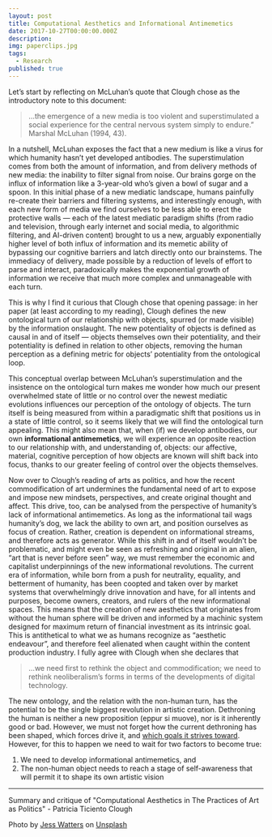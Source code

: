 ```yaml
---
layout: post
title: Computational Aesthetics and Informational Antimemetics
date: 2017-10-27T00:00:00.000Z
description:
img: paperclips.jpg
tags:
  - Research
published: true
---
```


Let’s start by reflecting on McLuhan’s quote that Clough chose as the introductory note to this document:

> …the emergence of a new media is too violent and superstimulated a social experience for the central nervous system simply to endure.”
> Marshal McLuhan (1994, 43).  

In a nutshell, McLuhan exposes the fact that a new medium is like a virus for which humanity hasn’t yet developed antibodies. The superstimulation comes from both the amount of information, and from delivery methods of new media: the inability to filter signal from noise. Our brains gorge on the influx of information like a 3-year-old who’s given a bowl of sugar and a spoon. In this initial phase of a new mediatic landscape, humans painfully re-create their barriers and filtering systems, and interestingly enough, with each new form of media we find ourselves to be less able to erect the protective walls — each of the latest mediatic paradigm shifts (from radio and television, through early internet and social media, to algorithmic filtering, and AI-driven content)  brought to us a new, arguably exponentially higher level of both influx of information and its memetic ability of bypassing our cognitive barriers and latch directly onto our brainstems. The immediacy of delivery, made possible by a reduction of levels of effort to parse and interact, paradoxically makes the exponential growth of information we receive that much more complex and unmanageable with each turn.

This is why I find it curious that Clough chose that opening passage: in her paper (at least according to my reading), Clough defines the new ontological turn of our relationship with objects, spurred (or made visible) by the information onslaught. The new potentiality of objects is defined as causal in and of itself — objects themselves own their potentiality, and their potentiality is defined in relation to other objects, removing the human perception as a defining metric for objects’ potentiality from the ontological loop.

This conceptual overlap between McLuhan’s superstimulation and the insistence on the ontological turn makes me wonder how much our present overwhelmed state of little or no control over the newest mediatic evolutions influences our perception of the ontology of objects. The turn itself is being measured from within a paradigmatic shift that positions us in a state of little control, so it seems likely that we will find the ontological turn appealing. This might also mean that, when (if) we develop antibodies, our own **informational antimemetics**, we will experience an opposite reaction to our relationship with, and understanding of, objects: our affective, material, cognitive perception of how objects are known will shift back into focus, thanks to our greater feeling of control over the objects themselves.

Now over to Clough’s reading of arts as politics, and how the recent commodification of art undermines the fundamental need of art to expose and impose new mindsets, perspectives, and create original thought and affect. This drive, too, can be analysed from the perspective of humanity’s lack of informational antimemetics. As long as the informational tail wags humanity’s dog, we lack the ability to own art, and position ourselves as focus of creation. Rather, creation is dependent on informational streams, and therefore acts as generator. While this shift in and of itself wouldn’t be problematic, and might even be seen as refreshing and original in an alien, “art that is never before seen” way, we must remember the economic and capitalist underpinnings of the new informational revolutions. The current era of information, while  born from a push for neutrality, equality, and betterment of humanity, has been coopted and taken over by market systems that overwhelmingly drive innovation and have, for all intents and purposes, become owners, creators, and rulers of the new informational spaces. This means that the creation of new aesthetics that originates from without the human sphere will be driven and informed by a machinic system designed for maximum return of financial investment as its intrinsic goal. This is antithetical to what we as humans recognize as “aesthetic endeavour”, and therefore feel alienated when caught within the content production industry. I fully agree with Clough when she declares that

> ...we need first to rethink the object and commodification; we need to rethink neoliberalism’s forms in terms of the developments of digital technology.

The new ontology, and the relation with the non-human turn, has the potential to be the single biggest revolution in artistic creation. Dethroning the human is neither a new proposition (eppur si muove), nor is it inherently good or bad. However, we must not forget how the current dethroning has been shaped, which forces drive it, and [which goals it strives toward](https://wiki.lesswrong.com/wiki/Paperclip_maximizer). However, for this to happen we need to wait for two factors to become true:

1. We need to develop informational antimemetics, and
2. The non-human object needs to reach a stage of self-awareness that will permit it to shape its own artistic vision


---

Summary and critique of "Computational Aesthetics in The Practices of Art as Politics" - Patricia Ticiento Clough


Photo by [Jess Watters](https://unsplash.com/photos/6izKUqAC9xw?utm_source=unsplash&utm_medium=referral&utm_content=creditCopyText) on [Unsplash](https://unsplash.com/search/photos/paperclip?utm_source=unsplash&utm_medium=referral&utm_content=creditCopyText)
